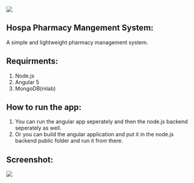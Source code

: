 <img src="https://img.shields.io/badge/Hospa-Made%20with%20angular%20%26%20node.js-green" />  

## Hospa Pharmacy Mangement System:
A simple and lightweight pharmacy management system.

## Requirments:
1. Node.js
2. Angular 5
3. MongoDB(mlab)

## How to run the app:
1. You can run the angular app seperately and then the node.js backend seperately as well.
2. Or you can build the angular application and put it in the node.js backend public folder and run it from there.


## Screenshot:
<img src="https://github.com/Henry-Asante/Hospa/blob/master/hospa.png" >

